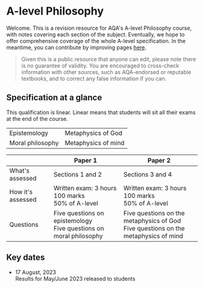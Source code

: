 # A-level Philosophy

Welcome. This is a revision resource for AQA's A-level Philosophy course, with notes covering each section of the subject. Eventually, we hope to offer comprehensive coverage of the whole A-level specification. In the meantime, you can contribute by improving pages [here](https://github.com/a2docs/aqa-philosophy).

> Given this is a public resource that anyone can edit, please note there is no guarantee of validity. You are encouraged to cross-check information with other sources, such as AQA-endorsed or reputable textbooks, and to correct any false information if you can.

## Specification at a glance
This qualification is linear. Linear means that students will sit all their exams at the end of the course.

<table>
  <tr>
    <td>Epistemology</td>
    <td>Metaphysics of God</td>
  </tr>
  <tr>
    <td>Moral philosophy</td>
    <td>Metaphysics of mind</td>
  </tr>
</table>

||Paper 1|Paper 2|
|---|---|---|
|What's assessed|Sections 1 and 2|Sections 3 and 4|
|How it's assessed|Written exam: 3 hours<br>100 marks<br>50% of A-level|Written exam: 3 hours<br>100 marks<br>50% of A-level|
|Questions|Five questions on epistemology<br>Five questions on moral philosophy|Five questions on the metaphysics of God<br>Five questions on the metaphysics of mind|

## Key dates

* 17 August, 2023<br/>Results for May/June 2023 released to students

